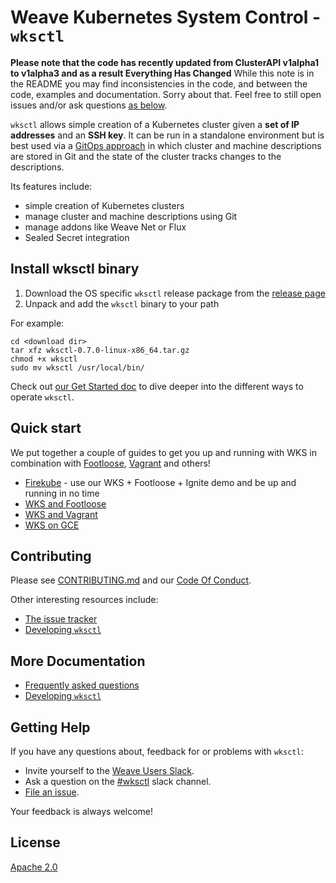 # Weave Kubernetes System Control - `wksctl`

**Please note that the code has recently updated from ClusterAPI v1alpha1 to v1alpha3 and as a result Everything Has Changed**
While this note is in the README you may find inconsistencies in the code, and between the code, examples and documentation.
Sorry about that.  Feel free to still open issues and/or ask questions [as below](#getting-help).

`wksctl` allows simple creation of a Kubernetes cluster given a **set of IP addresses** and an **SSH key**. It can be run in a standalone environment but is best used via a [GitOps approach](https://www.weave.works/technologies/gitops/) in which cluster and machine descriptions are stored in Git and the state of the cluster tracks changes to the descriptions.

Its features include:

- simple creation of Kubernetes clusters
- manage cluster and machine descriptions using Git
- manage addons like Weave Net or Flux
- Sealed Secret integration

## Install wksctl binary

1. Download the OS specific `wksctl` release package from the [release page](https://github.com/weaveworks/wksctl/releases)
1. Unpack and add the `wksctl` binary to your path

For example:

```console
cd <download dir>
tar xfz wksctl-0.7.0-linux-x86_64.tar.gz
chmod +x wksctl
sudo mv wksctl /usr/local/bin/
```

Check out [our Get Started doc](https://wksctl.readthedocs.io/en/latest/get-started) to dive deeper into the different ways to operate `wksctl`.

## Quick start

We put together a couple of guides to get you up and running with WKS in combination with [Footloose](https://github.com/weaveworks/footloose), [Vagrant](https://www.vagrantup.com) and others!

- [Firekube](https://github.com/weaveworks/wks-quickstart-firekube) - use our WKS + Footloose + Ignite demo and be up and running in no time
- [WKS and Footloose](https://wksctl.readthedocs.io/en/latest/wks-and-footloose)
- [WKS and Vagrant](https://wksctl.readthedocs.io/en/latest/wks-and-vagrant)
- [WKS on GCE](https://wksctl.readthedocs.io/en/latest/wks-on-gce)

## Contributing

Please see [CONTRIBUTING.md](CONTRIBUTING.md) and our [Code Of Conduct](CODE_OF_CONDUCT.md).

Other interesting resources include:

- [The issue tracker](https://github.com/weaveworks/wksctl/issues)
- [Developing `wksctl`](https://wksctl.readthedocs.io/en/latest/development)

## More Documentation

- [Frequently asked questions](https://wksctl.readthedocs.io/en/latest/faq)
- [Developing `wksctl`](https://wksctl.readthedocs.io/en/latest/development)

## Getting Help

If you have any questions about, feedback for or problems with `wksctl`:

- Invite yourself to the <a href="https://slack.weave.works/" target="_blank">Weave Users Slack</a>.
- Ask a question on the [#wksctl](https://weave-community.slack.com/messages/wksctl/) slack channel.
- [File an issue](https://github.com/weaveworks/wksctl/issues/new).

Your feedback is always welcome!

## License

[Apache 2.0](LICENSE)
